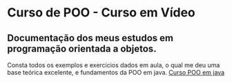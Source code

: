# Curso de POO - Curso em Vídeo
## Documentação dos meus estudos em programação orientada a objetos.

Consta todos os exemplos e exercicios dados em aula, o qual me deu uma base teórica excelente, e fundamentos da POO em java.
<a href=https://www.cursoemvideo.com/curso/java-poo/> Curso POO em java</a>
